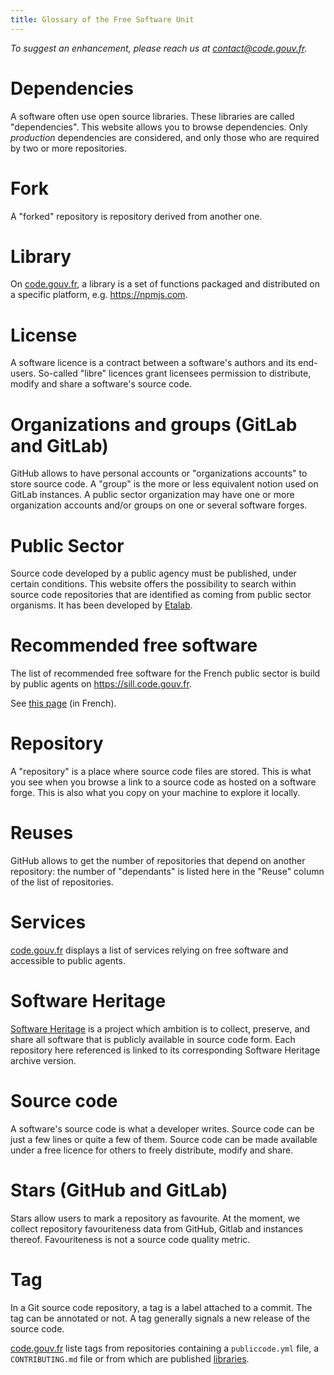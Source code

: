 ```yaml
---
title: Glossary of the Free Software Unit
---
```


*To suggest an enhancement, please reach us at [contact@code.gouv.fr](mailto:contact@code.gouv.fr).*

<a id="dep"></a>
# Dependencies

A software often use open source libraries.  These libraries are
called "dependencies".  This website allows you to browse
dependencies.  Only *production* dependencies are considered, and only
those who are required by two or more repositories.

<a id="fork"></a>
# Fork

A "forked" repository is repository derived from another one.

<a id="lib"></a>
# Library

On [code.gouv.fr](https://code.gouv.fr/#/libs), a library is a set of
functions packaged and distributed on a specific platform,
e.g. https://npmjs.com.

<a id="license"></a>
# License

A software licence is a contract between a software's authors and its
end-users.  So-called "libre" licences grant licensees permission to
distribute, modify and share a software's source code.

<a id="orga"></a>
# Organizations and groups (GitLab and GitLab)

GitHub allows to have personal accounts or "organizations accounts" to
store source code.  A "group" is the more or less equivalent notion
used on GitLab instances.  A public sector organization may have one
or more organization accounts and/or groups on one or several software
forges.

<a id="public-sector"></a>
# Public Sector

Source code developed by a public agency must be published, under
certain conditions.  This website offers the possibility to search
within source code repositories that are identified as coming from
public sector organisms.  It has been developed by
[Etalab](https://www.etalab.gouv.fr/).

<a id="sill"></a>
# Recommended free software

The list of recommended free software for the French public sector is
build by public agents on https://sill.code.gouv.fr.

See [this page](sill.md) (in French).

<a id="repo"></a>
# Repository

A "repository" is a place where source code files are stored.  This is
what you see when you browse a link to a source code as hosted on a
software forge.  This is also what you copy on your machine to explore
it locally.

<a id="reuse"></a>
# Reuses

GitHub allows to get the number of repositories that depend on another
repository: the number of "dependants" is listed here in the "Reuse"
column of the list of repositories.

<a id="papillon"></a>
# Services

[code.gouv.fr](https://code.gouv.fr/#/services) displays a list of
services relying on free software and accessible to public agents.

<a id="swh"></a>
# Software Heritage

[Software Heritage](https://www.softwareheritage.org) is a project
which ambition is to collect, preserve, and share all software that is
publicly available in source code form.  Each repository here
referenced is linked to its corresponding Software Heritage archive
version.

<a id="source-code"></a>
# Source code

A software's source code is what a developer writes.  Source code can
be just a few lines or quite a few of them. Source code can be made
available under a free licence for others to freely distribute, modify
and share.

<a id="stars"></a>
# Stars (GitHub and GitLab)

Stars allow users to mark a repository as favourite.  At the moment,
we collect repository favouriteness data from GitHub, Gitlab and
instances thereof.  Favouriteness is not a source code quality metric.

<a id="tag"></a>
# Tag

In a Git source code repository, a tag is a label attached to a
commit.  The tag can be annotated or not.  A tag generally signals 
a new release of the source code.

[code.gouv.fr](https://code.gouv.fr/#/tags) liste tags from
repositories containing a `publiccode.yml` file, a `CONTRIBUTING.md`
file or from which are published
[libraries](https://code.gouv.fr/#/libs).
